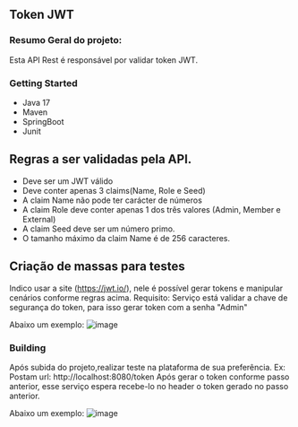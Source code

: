 ## Token JWT
### Resumo Geral do projeto:

Esta API Rest é responsável por validar token JWT.

### Getting Started

* Java 17
* Maven
* SpringBoot
* Junit

## Regras a ser validadas pela API.

* Deve ser um JWT válido
* Deve conter apenas 3 claims(Name, Role e Seed)
* A claim Name não pode ter carácter de números
* A claim Role deve conter apenas 1 dos três valores (Admin, Member e External)
* A claim Seed deve ser um número primo.
* O tamanho máximo da claim Name é de 256 caracteres. 



## Criação de massas para testes

Indico usar a site (https://jwt.io/), nele é possível gerar tokens e manipular cenários conforme regras acima.
Requisito: Serviço está validar a chave de segurança do token, para isso gerar token com a senha "Admin"

Abaixo um exemplo:
 ![image](https://github.com/Samila23/tokenJwt/assets/60451467/d43f3e06-613e-4665-a1fd-00b012e30851)



### Building

Após subida do projeto,realizar teste na plataforma de sua preferência.
Ex: Postam
url: http://localhost:8080/token
Após gerar o token conforme passo anterior, esse serviço espera recebe-lo no header o token gerado no passo anterior.

Abaixo um exemplo:
![image](https://github.com/Samila23/tokenJwt/assets/60451467/1872a8a5-5717-40fd-96da-0d52200cd590)

